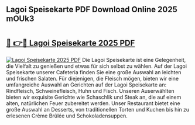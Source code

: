 ## Lagoi Speisekarte PDF Download Online 2025 mOUk3

# <h2><a href="http://gccevo.nevu.top/?p=Lagoi+Speisekarte">🔗 👉🔴 Lagoi Speisekarte 2025 PDF</a></h2>

[![Lagoi Speisekarte 2025 PDF](https://i.imgur.com/dBaPXMq.png)](http://gccevo.nevu.top/?p=Lagoi+Speisekarte)
Die Lagoi Speisekarte ist eine Gelegenheit, die Vielfalt zu genießen und etwas für sich selbst zu wählen. Auf der Lagoi Speisekarte unserer Cafeteria finden Sie eine große Auswahl an leichten und frischen Salaten. Für diejenigen, die Fleisch mögen, bieten wir eine umfangreiche Auswahl an Gerichten auf der Lagoi Speisekarte an: Rindfleisch, Schweinefleisch, Huhn und Fisch. Unseren Auserwählten bieten wir exquisite Gerichte wie Schaschlik und Steak an, die auf einem alten, natürlichen Feuer zubereitet werden. Unser Restaurant bietet eine große Auswahl an Desserts, von traditionellen Torten und Kuchen bis hin zu erlesenen Crème Brûlée und Schokoladensuppen.
